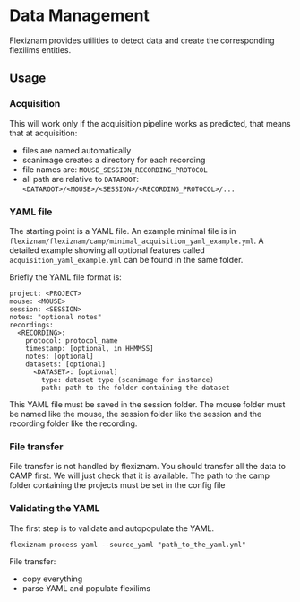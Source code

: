 # Data Management

Flexiznam provides utilities to detect data and create the corresponding flexilims entities. 

## Usage

### Acquisition

This will work only if the acquisition pipeline works as predicted, that means that at acquisition:

*  files are named automatically
*  scanimage creates a directory for each recording
*  file names are: `MOUSE_SESSION_RECORDING_PROTOCOL`
*  all path are relative to `DATAROOT`: `<DATAROOT>/<MOUSE>/<SESSION>/<RECORDING_PROTOCOL>/...`

### YAML file

The starting point is a YAML file. An example minimal file is in `flexiznam/flexiznam/camp/minimal_acquisition_yaml_example.yml`. A detailed example showing all
optional features called `acquisition_yaml_example.yml` can be found in the same folder.

Briefly the YAML file format is:

```
project: <PROJECT>
mouse: <MOUSE>
session: <SESSION>
notes: "optional notes"
recordings:
  <RECORDING>:
    protocol: protocol_name
    timestamp: [optional, in HHMMSS]
    notes: [optional]
    datasets: [optional]
      <DATASET>: [optional]
        type: dataset type (scanimage for instance)
        path: path to the folder containing the dataset
```

This YAML file must be saved in the session folder. The mouse folder must be named like the mouse, the session folder like the session and the 
recording folder like the recording.

### File transfer

File transfer is not handled by flexiznam. You should transfer all the data to CAMP first. We will just check that it is available. The path to the camp folder containing the projects must be set in the config file


### Validating the YAML

The first step is to validate and autopopulate the YAML. 

`flexiznam process-yaml --source_yaml "path_to_the_yaml.yml"`

File transfer:
*  copy everything
*  parse YAML and populate flexilims



